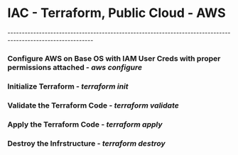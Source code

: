 <h1>IAC - Terraform, Public Cloud - AWS</h1>
------------------------------------------------------------------------------------------------------------
<h3>Configure AWS on Base OS with IAM User Creds with proper permissions attached - <i>aws configure</i></h3>
<h3>Initialize Terraform - <i>terraform init</i></h3>
<h3>Validate the Terraform Code - <i>terraform validate</i></h3>
<h3>Apply the Terraform Code - <i>terraform apply</i></h3>
<h3>Destroy the Infrstructure - <i>terraform destroy</i></h3>
